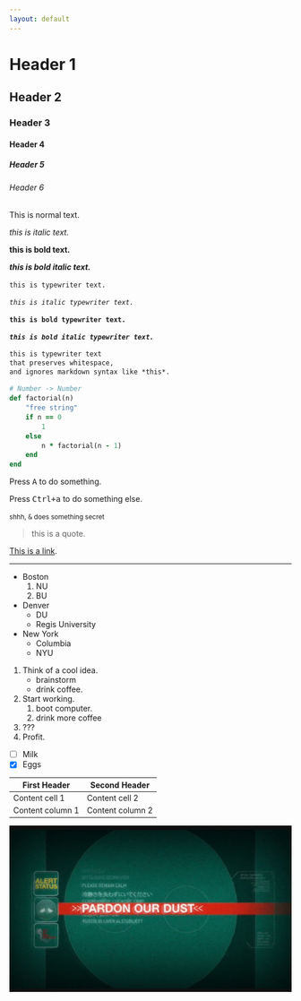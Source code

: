 ```yaml
---
layout: default
---
```


# Header 1
## Header 2
### Header 3
#### Header 4
##### Header 5
###### Header 6

This is normal text.

*this is italic text.*

**this is bold text.**

***this is bold italic text.***

`this is typewriter text.`

*`this is italic typewriter text.`*

**`this is bold typewriter text.`**

***`this is bold italic typewriter text.`***

    this is typewriter text
    that preserves whitespace,
    and ignores markdown syntax like *this*.

```ruby
# Number -> Number
def factorial(n)
    "free string"
    if n == 0
        1
    else
        n * factorial(n - 1)
    end
end
```

Press <kbd>A</kbd> to do something.

Press <kbd>Ctrl+a</kbd> to do something else.

<small>shhh, <kbd>&</kbd> does something secret</small>

> this is a quote.

[This is a link](#).

---

- Boston
    1. NU
    2. BU
- Denver
    - DU
    - Regis University
- New York
    - Columbia
    - NYU

1. Think of a cool idea.
    * brainstorm
    * drink coffee.
2. Start working.
    1. boot computer.
    2. drink more coffee
3. ???
4. Profit.

- [ ] Milk
- [x] Eggs

First Header | Second Header
------------ | -------------
Content cell 1 | Content cell 2
Content column 1 | Content column 2

![](img/dust.jpg)
